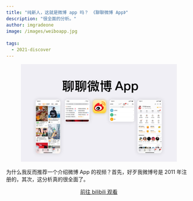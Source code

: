 ```yaml
---
title: "纯新人，这就是微博 app 吗？ 《聊聊微博 App》"
description: "很全面的分析。"
author: imgradeone
image: /images/weiboapp.jpg

tags:
  - 2021-discover
---
```


<figure class="full-bleed" markdown="1">

![](/images/weiboapp.jpg)

</figure>

为什么我反而推荐一个介绍微博 App 的视频？首先，好歹我微博号是 2011 年注册的，其次，这分析真的很全面了。

<div style="text-align: center">
  <p><a rel="nofollow noopener noreferrer" target="_blank" href="https://www.bilibili.com/video/BV1z5411u7sq" class="button">前往 bilibili 观看</a></p>
</div>
